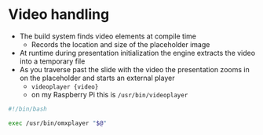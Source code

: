 # Video handling #

 * The build system finds video elements at compile time
    * Records the location and size of the placeholder image
 * At runtime during presentation initialization the engine extracts the video into a temporary file
 * As you traverse past the slide with the video the presentation zooms in on the placeholder and starts an external player
    * ```videoplayer {video}```
    * on my Raspberry Pi this is ```/usr/bin/videoplayer```

```bash
#!/bin/bash

exec /usr/bin/omxplayer "$@"
```

